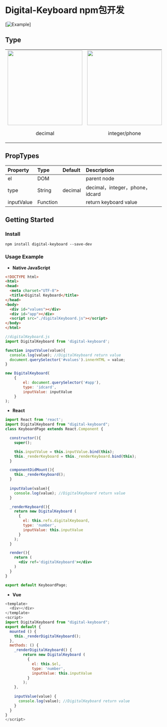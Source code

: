 # Digital-Keyboard npm包开发

[![Example](https://github.com/qianqian978/react-keypress/blob/master/gif.gif)]

## Type

<table>
  <tbody>
    <tr>
      <td align="center" valign="middle">
        <img width="240px" src="https://github.com/qianqian978/react-keypress/blob/master/pic1.jpg">
        <p>decimal</p>
      </td>
      <td align="center" valign="middle">
        <img width="240px" src="https://github.com/qianqian978/react-keypress/blob/master/pic2.jpg">
        <p>integer/phone</p>
      </td>
      <td align="center" valign="middle">
        <img width="240px" src="https://github.com/qianqian978/react-keypress/blob/master/pic3.jpg">
        <p>idcard</p>
      </td>
    </tr>
  </tbody>
</table>

## PropTypes

| Property        | Type     | Default      | Description           |
| :-------------- | :------- | :----------- | :-------------------- |
| el | DOM |  | parent node  | 
| type  | String   | decimal | decimal，integer，phone，idcard |
| inputValue    | Function   |  |  return keyboard value      |

## Getting Started

### Install

```shell
npm install digital-keyboard --save-dev
```

### Usage Example

- **Native JavaScript**

```html
<!DOCTYPE html>
<html>
<head>
  <meta charset="UTF-8">
  <title>Digital Keyboard</title>
</head>
<body>
  <div id="values"></div>
  <div id="app"></div>
  <script src="./digitalKeyboard.js"></script>
</body>
</html>
```

```javascript
//digitalKeyboard.js
import DigitalKeyboard from 'digital-keyboard';

function inputValue(value){
  console.log(value); //DigitalKeyboard return value
  document.querySelector('#values').innerHTML = value;
}

new DigitalKeyboard(
    {
        el: document.querySelector('#app'), 
        type: 'idcard', 
        inputValue: inputValue
    }
);
```

- **React**

```jsx
import React from 'react';
import DigitalKeyboard from "digital-keyboard";
class KeyboardPage extends React.Component {

  constructor(){
    super();

    this.inputValue = this.inputValue.bind(this);
    this._renderKeyboard = this._renderKeyboard.bind(this);
  }

  componentDidMount(){
    this._renderKeyboard();
  }
    
  inputValue(value){
    console.log(value); //DigitalKeyboard return value
  }

  _renderKeyboard(){
    return new DigitalKeyboard (
      {
        el: this.refs.digitalKeyboard,
        type: 'number',
        inputValue: this.inputValue
      }
    );
  }

  render(){
    return (
      <div ref='digitalKeyboard'></div>
    )
  }
}

export default KeyboardPage;
```

- **Vue**

```js
<template>
  <div></div>
</template>
<script>
import DigitalKeyboard from "digital-keyboard";
export default {
  mounted () {
    this._renderDigitalKeyboard();
  },
  methods: () {
    _renderDigitalKeyboard() {
    	return new DigitalKeyboard (
          {
            el: this.$el,
            type: 'number',
            inputValue: this.inputValue
          }
        );
    },
     
    inputValue(value) {
      console.log(value); //DigitalKeyboard return value
    }
  }
}
</script>
```

